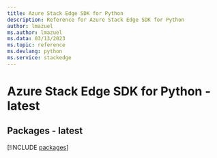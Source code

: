 ```yaml
---
title: Azure Stack Edge SDK for Python
description: Reference for Azure Stack Edge SDK for Python
author: lmazuel
ms.author: lmazuel
ms.data: 03/13/2023
ms.topic: reference
ms.devlang: python
ms.service: stackedge
---
```

# Azure Stack Edge SDK for Python - latest
## Packages - latest
[!INCLUDE [packages](stack-edge-index.md)]